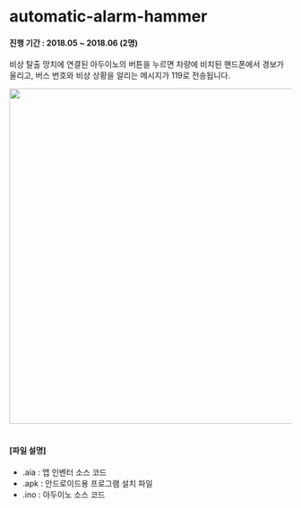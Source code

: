 # automatic-alarm-hammer
#### 진행 기간 : 2018.05 ~ 2018.06 (2명)
비상 탈출 망치에 연결된 아두이노의 버튼을 누르면 차량에 비치된 핸드폰에서 경보가 울리고, 버스 번호와 비상 상황을 알리는 메시지가 119로 전송됩니다.

<img src="https://user-images.githubusercontent.com/56622731/131989774-9797c0a8-4b83-4817-bf55-af9c983d6346.png" width="600">
<br><br>

#### [파일 설명]
- .aia : 앱 인벤터 소스 코드
- .apk : 안드로이드용 프로그램 설치 파일
- .ino : 아두이노 소스 코드
